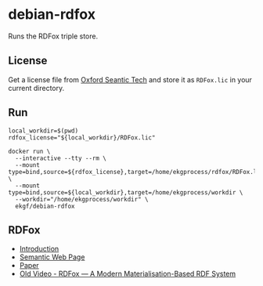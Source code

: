 # debian-rdfox

Runs the RDFox triple store.

## License

Get a license file from [Oxford Seantic Tech](https://www.oxfordsemantic.tech/) and store it as `RDFox.lic`
in your current directory.

## Run

```
local_workdir=$(pwd)
rdfox_license="${local_workdir}/RDFox.lic"

docker run \
  --interactive --tty --rm \
  --mount type=bind,source=${rdfox_license},target=/home/ekgprocess/rdfox/RDFox.lic \
  --mount type=bind,source=${local_workdir},target=/home/ekgprocess/workdir \
  --workdir="/home/ekgprocess/workdir" \
  ekgf/debian-rdfox
```

## RDFox

- [Introduction](https://docs.oxfordsemantic.tech/introduction.html)
- [Semantic Web Page](https://www.w3.org/2001/sw/wiki/RDFox)
- [Paper](http://iswc2015.semanticweb.org/sites/iswc2015.semanticweb.org/files/93670001.pdf)
- [Old Video - RDFox — A Modern Materialisation-Based RDF System](https://www.youtube.com/watch?v=NAEFLsRN4Zw)